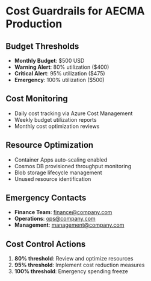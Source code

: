 # Cost Guardrails for AECMA Production

## Budget Thresholds
- **Monthly Budget**: $500 USD
- **Warning Alert**: 80% utilization ($400)
- **Critical Alert**: 95% utilization ($475)
- **Emergency**: 100% utilization ($500)

## Cost Monitoring
- Daily cost tracking via Azure Cost Management
- Weekly budget utilization reports
- Monthly cost optimization reviews

## Resource Optimization
- Container Apps auto-scaling enabled
- Cosmos DB provisioned throughput monitoring
- Blob storage lifecycle management
- Unused resource identification

## Emergency Contacts
- **Finance Team**: finance@company.com
- **Operations**: ops@company.com
- **Management**: management@company.com

## Cost Control Actions
1. **80% threshold**: Review and optimize resources
2. **95% threshold**: Implement cost reduction measures
3. **100% threshold**: Emergency spending freeze